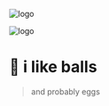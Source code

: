 ![logo](https://img.shields.io/badge/my%socials%3A-4bunny__-ff69b4)

![logo](https://data.whicdn.com/images/357000926/original.jpg)

# 🐇 i like balls 
> and probably eggs
